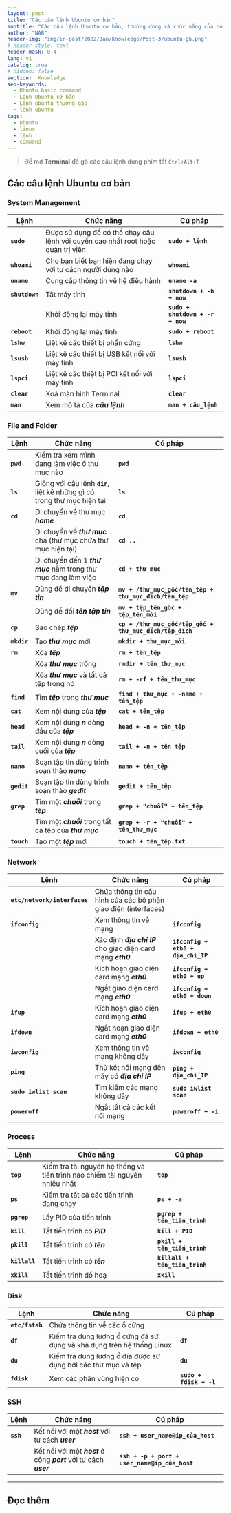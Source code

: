 ```yaml
---
layout: post
title: "Các câu lệnh Ubuntu cơ bản"
subtitle: "Các câu lệnh Ubuntu cơ bản, thường dùng và chức năng của nó trong Ubuntu"
author: "NAB"
header-img: "img/in-post/2022/Jan/Knowledge/Post-3/ubuntu-gb.png"
# header-style: text
header-mask: 0.4
lang: vi
catalog: true
# hidden: false
section:  Knowledge
seo-keywords:
  - Ubuntu basic command
  - Lệnh Ubuntu cơ bản
  - Lệnh ubuntu thường gặp
  - lệnh ubuntu
tags:
  - ubuntu
  - linux
  - lệnh
  - command
---
```


> Để mở **Terminal** để gõ các câu lệnh dùng phím tắt `Ctrl+Alt+T`

## Các câu lệnh Ubuntu cơ bản

### System Management

| Lệnh | Chức năng | Cú pháp |
|----|-----------|---------|
| **`sudo`** | Được sử dụng để có thể chạy câu lệnh với quyền cao nhất root hoặc quản trị viên| **`sudo + lệnh`**|
| **`whoami`** | Cho bạn biết bạn hiện đang chạy với tư cách người dùng nào | **`whoami`**|
| **`uname`** | Cung cấp thông tin về hệ điều hành | **`uname -a`** |
| **`shutdown`** | Tắt máy tính | **`shutdown + -h + now`** |
|            | Khởi động lại máy tính | **`sudo + shutdown + -r + now`** |
| **`reboot`**  | Khởi động lại máy tính | **`sudo + reboot`** |
|**`lshw`**| Liệt kê các thiết bị phần cứng | **`lshw`**|
| **`lsusb`** | Liệt kê các thiết bị USB kết nối với máy tính | **`lsusb`** |
| **`lspci`** | Liệt kê các thiệt bị PCI kết nối với máy tính | **`lspci`** |
| **`clear`** | Xoá màn hình Terminal |**`clear`** | 
| **`man`** | Xem mô tả của ***câu lệnh*** | **`man + câu_lệnh`** |

### File and Folder

| Lệnh | Chức năng | Cú pháp |
|----|-----------|---------|
| **`pwd`**| Kiểm tra xem mình đang làm việc ở thư mục nào | **`pwd`** |
| **`ls`** | Giống với câu lệnh **`dir`**, liệt kê những gì có trong thư mục hiện tại | **`ls`** |
| **`cd`** | Di chuyển về thư mục ***home*** | **`cd`** |
|      | Di chuyển về ***thư mục*** cha (thư mục chứa thư mục hiện tại) | **`cd ..`** |
|      | Di chuyển đến 1 ***thư mục*** nằm trong thư mục đang làm việc | **`cd + thư mục`** |
| **`mv`** | Dùng để di chuyển ***tập tin*** | **`mv + /thư_mục_gốc/tên_tệp + thư_mục_đích/tên_tệp`** |
|  | Dùng để đổi ***tên tập tin*** | **`mv + tệp_tên_gốc + tệp_tên_mới`** |
| **`cp`** | Sao chép ***tệp*** | **`cp + /thư_mục_gốc/tệp_gốc + thư_mục_đích/tệp_đích`** |
| **`mkdir`** | Tạo ***thư mục*** mới | **`mkdir + thư_mục_mới`** |
| **`rm`** | Xóa ***tệp*** | **`rm + tên_tệp`** |
|  | Xóa ***thư mục*** trống | **`rmdir + tên_thư_mục`** |
|  | Xóa ***thư mục*** và tất cả tệp trong nó | **`rm + -rf + tên_thư_mục`** |
| **`find`**| Tìm ***tệp*** trong ***thư mục*** | **`find + thư_mục + -name + tên_tệp`** |
| **`cat`** | Xem nội dung của ***tệp***  |  **`cat + tên_tệp`** |
| **`head`**| Xem nội dung ***n*** dòng đầu của ***tệp*** | **`head + -n + tên_tệp`** |
| **`tail`** | Xem nội dung ***n*** dòng cuối của ***tệp*** | **`tail + -n + tên tệp`** |
| **`nano`** | Soạn tập tin dùng trình soạn thảo ***nano*** | **`nano + tên_tệp`** |
| **`gedit`** | Soạn tập tin dùng trình soạn thảo ***gedit*** | **`gedit + tên_tệp`** |
| **`grep`**| Tìm một ***chuỗi*** trong ***tệp*** | **`grep + "chuỗi" + tên_tệp `** |
|       | Tìm một ***chuỗi*** trong tất cả tệp của ***thư mục***| **`grep + -r + "chuỗi" + tên_thư_mục `**|
|**`touch`**| Tạo một ***tệp*** mới | **`touch + tên_tệp.txt`** |




### Network

| Lệnh | Chức năng | Cú pháp |
|------|---------|---------|
|**`etc/network/interfaces`**| Chứa thông tin cấu hình của các bộ phận giao điện (interfaces) | |
| **`ifconfig`** | Xem thông tin về mạng | **`ifconfig`** |
|            | Xác định ***địa chỉ IP*** cho giao diện card mạng ***eth0*** | **`ifconfig + eth0 + địa_chỉ_IP`** |
|            | Kích hoạn giao diện card mạng ***eth0*** | **`ifconfig + eth0 + up`** |
|            | Ngắt giao diện card mạng ***eth0*** | **`ifconfig + eth0 + down`** |
|    **`ifup `** | Kích hoạn giao diện card mạng ***eth0*** | **`ifup + eth0`** |
|    **`ifdown`**| Ngắt hoạn giao diện card mạng ***eth0*** | **`ifdown + eth0`** |
| **`iwconfig`** | Xem thông tin về mạng không dây | **`iwconfig`** |
| **`ping`**     | Thử kết nối mạng đến máy có ***địa chỉ IP*** | **`ping + địa_chỉ_IP`** | 
| **`sudo iwlist scan`** | Tìm kiếm các mạng không dây | **`sudo iwlist scan`**|
| **`poweroff`** | Ngắt tất cả các kết nối mạng | **`poweroff + -i`** |



### Process

| Lệnh | Chức năng | Cú pháp |
|------|---------|---------|
|**`top`**| Kiểm tra tài nguyên hệ thống và tiến trình nào chiếm tài nguyên nhiều nhất | **`top`** |
|**`ps`**| Kiểm tra tất cả các tiến trình đang chạy | **`ps + -a`** |
|**`pgrep`**| Lấy PID của tiến trình | **`pgrep + tên_tiến_trình`** |
|**`kill`**| Tắt tiến trình có ***PID***  | **`kill + PID`** |
|**`pkill`**| Tắt tiến trình có ***tên***  | **`pkill + tên_tiến_trình`** |
|**`killall`**| Tắt tiến trình có ***tên***  | **`killall + tên_tiến_trình`** |
|**`xkill`** | Tắt tiến trình đồ hoạ | **`xkill`** |

### Disk

| Lệnh | Chức năng | Cú pháp |
|------|---------|---------|
|**`etc/fstab`**| Chứa thông tin về các ổ cứng | |
|**`df`**| Kiểm tra dung lượng ổ cứng đã sử dụng và khả dụng trên hệ thống Linux | **`df`**|
|**`du`**| Kiểm tra dung lượng ổ đĩa được sử dụng bởi các thư mục và tệp | **`du`** |
|**`fdisk`**| Xem các phân vùng hiện có | **`sudo + fdisk + -l `** |


### SSH

| Lệnh | Chức năng | Cú pháp |
|------|---------|---------|
| **`ssh`** | Kết nối với một ***host*** với tư cách ***user*** | **`ssh + user_name@ip_của_host`** |
|       | Kết nối với một ***host*** ở cổng ***port*** với tư cách ***user*** | **`ssh + -p + port + user_name@ip_của_host`** |

---

## Đọc thêm
